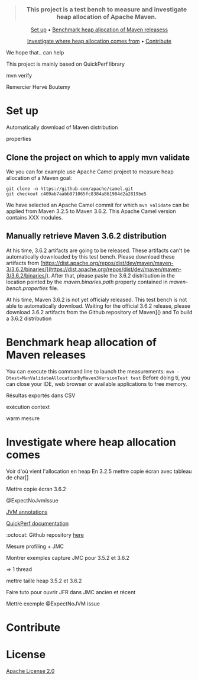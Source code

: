 <div align="center">
<blockquote>
<p><h3>This project is a test bench to measure and investigate heap allocation of Apache Maven.</h3></p>
</blockquote>
</div>

<p align="center">
  <a href="#Set-up">Set up</a> •
  <a href="#Benchmark-heap-allocation-Maven-releases">Benchmark heap allocation of Maven releasess</a>
</p>
<p align="center">
  <a href="#Investigate-where-heap-allocation-comes-from">Investigate where heap allocation comes from</a> •
  <a href="#Contribute">Contribute</a> 
</p>

We hope that..
can help

This project is mainly based on QuickPerf library

mvn verify

Remercier Hervé Boutemy

# Set up

Automatically download of Maven distribution

properties
## Clone the project on which to apply mvn validate

We you can for example use Apache Camel project to measure heap allocation of a Maven goal:
```
git clone -n https://github.com/apache/camel.git
git checkout c409ab7aabb971065fc8384a861904d2a2819be5
```
We have selected an Apache Camel commit for which ```mvn validate``` can be applied from Maven 3.2.5 to Maven 3.6.2. 
This Apache Camel version contains XXX modules.

## Manually retrieve Maven 3.6.2 distribution

At his time, 3.6.2 artifacts are going to be released.
These artifacts can't be automatically downloaded by this test bench. 
Please download these artifacts from [https://dist.apache.org/repos/dist/dev/maven/maven-3/3.6.2/binaries/](https://dist.apache.org/repos/dist/dev/maven/maven-3/3.6.2/binaries/).
After that, please paste the 3.6.2 distribution in the location pointed by the *maven.binaries.path* property contained in *maven-bench.properties* file.

At his time, Maven 3.6.2 is not yet officialy released.
This test bench is not able to automatically download.
Waiting for the official 3.6.2 release, please download 3.6.2 artifacts from the Github repository of Maven]() and 
To build a 3.6.2 distribution


# Benchmark heap allocation of Maven releases

You can execute this  command line to launch the measurements:  ```mvn -Dtest=MvnValidateAllocationByMaven3VersionTest test```
Before doing ti, you can close your IDE, web browser or available applications to free memory.

Résultas exportés dans CSV

exécution context

warm mesure


# Investigate where heap allocation comes 

 Voir d'où vient l'allocation en heap
 En 3.2.5 mettre copie écran avec tableau de char[]
 
 Mettre copie écran 3.6.2
 
 @ExpectNoJvmIssue

[JVM annotations](https://github.com/quick-perf/doc/wiki/JVM-annotations)

[QuickPerf documentation](https://github.com/quick-perf/doc/wiki/QuickPerf)

:octocat: Github repository [here](https://github.com/quick-perf/quickperf)

Mesure profiling + JMC

Montrer exemples capture JMC pour 3.5.2 et 3.6.2

=> 1 thread

mettre taille heap 3.5.2 et 3.6.2

Faire tuto pour ouvrir JFR dans JMC ancien et récent


Mettre exemple @ExpectNoJVM issue

# Contribute

# License
[Apache License 2.0](/LICENSE.txt)
